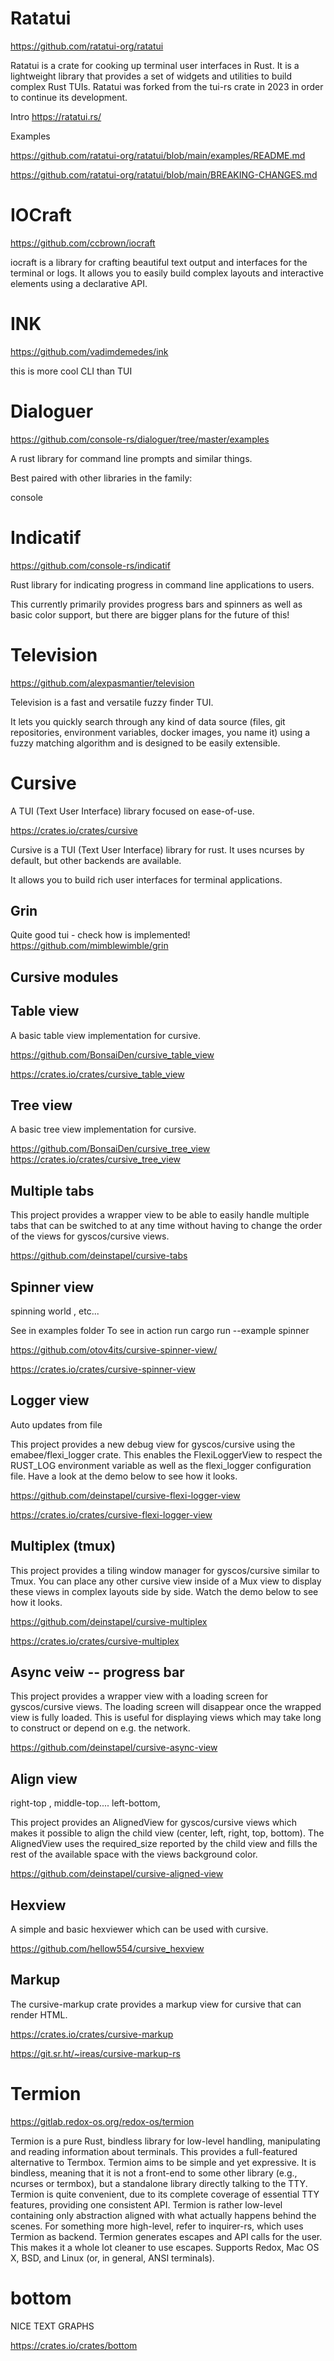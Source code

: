 # Ratatui


https://github.com/ratatui-org/ratatui

Ratatui is a crate for cooking up terminal user interfaces in Rust. It is a lightweight library that provides a set of widgets and utilities to build complex Rust TUIs. Ratatui was forked from the tui-rs crate in 2023 in order to continue its development.

Intro
https://ratatui.rs/


Examples

https://github.com/ratatui-org/ratatui/blob/main/examples/README.md

https://github.com/ratatui-org/ratatui/blob/main/BREAKING-CHANGES.md


# IOCraft

https://github.com/ccbrown/iocraft

iocraft is a library for crafting beautiful text output and interfaces for the terminal or logs. It allows you to easily build complex layouts and interactive elements using a declarative API.


# INK

https://github.com/vadimdemedes/ink

this is more cool CLI than TUI 


# Dialoguer

https://github.com/console-rs/dialoguer/tree/master/examples

A rust library for command line prompts and similar things.

Best paired with other libraries in the family:

console


# Indicatif

https://github.com/console-rs/indicatif

Rust library for indicating progress in command line applications to users.

This currently primarily provides progress bars and spinners as well as basic color support, but there are bigger plans for the future of this!




# Television


https://github.com/alexpasmantier/television


Television is a fast and versatile fuzzy finder TUI.

It lets you quickly search through any kind of data source (files, git repositories, environment variables, docker images, you name it) using a fuzzy matching algorithm and is designed to be easily extensible.



# Cursive

A TUI (Text User Interface) library focused on ease-of-use.

https://crates.io/crates/cursive

Cursive is a TUI (Text User Interface) library for rust. It uses ncurses by default, but other backends are available.

It allows you to build rich user interfaces for terminal applications.



## Grin
Quite good tui - check how is implemented!
https://github.com/mimblewimble/grin


## Cursive modules


## Table view
A basic table view implementation for cursive.

https://github.com/BonsaiDen/cursive_table_view

https://crates.io/crates/cursive_table_view


## Tree view

A basic tree view implementation for cursive.

https://github.com/BonsaiDen/cursive_tree_view
https://crates.io/crates/cursive_tree_view




## Multiple tabs
This project provides a wrapper view to be able to easily handle multiple tabs that can be switched to at any time without having to change the order of the views for gyscos/cursive views.


https://github.com/deinstapel/cursive-tabs


## Spinner view

spinning world , etc...

See in examples folder To see in action run cargo run --example spinner

https://github.com/otov4its/cursive-spinner-view/

https://crates.io/crates/cursive-spinner-view


## Logger view
Auto updates from file

This project provides a new debug view for gyscos/cursive using the emabee/flexi_logger crate. This enables the FlexiLoggerView to respect the RUST_LOG environment variable as well as the flexi_logger configuration file. Have a look at the demo below to see how it looks.

https://github.com/deinstapel/cursive-flexi-logger-view

https://crates.io/crates/cursive-flexi-logger-view


## Multiplex (tmux)

This project provides a tiling window manager for gyscos/cursive similar to Tmux. You can place any other cursive view inside of a Mux view to display these views in complex layouts side by side. Watch the demo below to see how it looks.

https://github.com/deinstapel/cursive-multiplex

https://crates.io/crates/cursive-multiplex


## Async veiw -- progress bar

This project provides a wrapper view with a loading screen for gyscos/cursive views. The loading screen will disappear once the wrapped view is fully loaded. This is useful for displaying views which may take long to construct or depend on e.g. the network.


https://github.com/deinstapel/cursive-async-view



## Align view
right-top , middle-top.... left-bottom,

This project provides an AlignedView for gyscos/cursive views which makes it possible to align the child view (center, left, right, top, bottom). The AlignedView uses the required_size reported by the child view and fills the rest of the available space with the views background color.


https://github.com/deinstapel/cursive-aligned-view


## Hexview

A simple and basic hexviewer which can be used with cursive.

https://github.com/hellow554/cursive_hexview


## Markup

The cursive-markup crate provides a markup view for cursive that can render HTML.

https://crates.io/crates/cursive-markup

https://git.sr.ht/~ireas/cursive-markup-rs



# Termion

https://gitlab.redox-os.org/redox-os/termion


Termion is a pure Rust, bindless library for low-level handling, manipulating
and reading information about terminals. This provides a full-featured
alternative to Termbox.
Termion aims to be simple and yet expressive. It is bindless, meaning that it
is not a front-end to some other library (e.g., ncurses or termbox), but a
standalone library directly talking to the TTY.
Termion is quite convenient, due to its complete coverage of essential TTY
features, providing one consistent API. Termion is rather low-level containing
only abstraction aligned with what actually happens behind the scenes. For
something more high-level, refer to inquirer-rs, which uses Termion as backend.
Termion generates escapes and API calls for the user. This makes it a whole lot
cleaner to use escapes.
Supports Redox, Mac OS X, BSD, and Linux (or, in general, ANSI terminals).


# bottom

NICE TEXT GRAPHS

https://crates.io/crates/bottom
